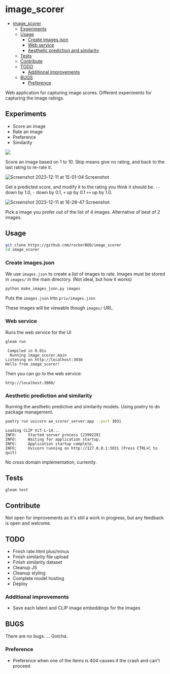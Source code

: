 # image_scorer

<!--toc:start-->

- [image_scorer](#imagescorer)
  - [Experiments](#experiments)
  - [Usage](#usage)
    - [Create images.json](#create-imagesjson)
    - [Web service](#web-service)
    - [Aesthetic prediction and similarity](#aesthetic-prediction-and-similarity)
  - [Tests](#tests)
  - [Contribute](#contribute)
  - [TODO](#todo)
    - [Additional improvements](#additional-improvements)
  - [BUGS](#bugs)
    - [Preference](#preference)
    <!--toc:end-->

Web application for capturing image scores. Different experiments for capturing the image ratings.

## Experiments

- Score an image
- Rate an image
- Preference
- Similarity

![](https://github.com/rockerBOO/image_scorer/assets/15027/ea4a48fe-a6b7-4e73-bc74-8502a4f311c1)

Score an image based on 1 to 10. Skip means give no rating, and back to the last rating to re-rate it.

![Screenshot 2023-12-11 at 15-01-04 Screenshot](https://github.com/rockerBOO/image_scorer/assets/15027/6a6509a4-6e4a-437e-8fb7-dfee8f5387f3)

Get a predicted score, and modify it to the rating you think it should be. `--` down by 1.0, `-` down by 0.1, `+` up by 0.1 `++` up by 1.0.

![Screenshot 2023-12-11 at 16-28-47 Screenshot](https://github.com/rockerBOO/image_scorer/assets/15027/371e5886-8ad7-4384-96a7-943c0b89f05e)

Pick a image you prefer out of the list of 4 images. Alternative of best of 2 images.

## Usage

```bash
git clone https://github.com/rockerBOO/image_scorer
cd image_scorer
```

### Create images.json

We use `images.json` to create a list of images to rate. Images must be stored in `images/` in the main directory. (Not ideal, but how it works)

```bash
python make_images_json.py images
```

Puts the `images.json` into `priv/images.json`

These images will be viewable though `images/` URL.

### Web service

Runs the web service for the UI

```bash
gleam run
```

```
 Compiled in 0.01s
  Running image_scorer.main
Listening on http://localhost:3030
Hello from image_scorer!
```

Then you can go to the web service:

```
http://localhost:3000/
```

### Aesthetic prediction and similarity

Running the aesthetic predictive and similarity models. Using poetry to do package management.

```bash
poetry run uvicorn ae_scorer_server:app --port 3031
```

```
Loading CLIP ViT-L-14...
INFO:     Started server process [2399229]
INFO:     Waiting for application startup.
INFO:     Application startup complete.
INFO:     Uvicorn running on http://127.0.0.1:3031 (Press CTRL+C to quit)
```

No cross domain implementation, currently.

## Tests

```bash
gleam test
```

## Contribute

Not open for improvements as it's still a work in progress, but any feedback is open and welcome.

## TODO

- Finish rate.html plus/minus
- Finish similarity file upload
- Finish similarity dataset
- Cleanup JS
- Cleanup styling
- Complete model hosting
- Deploy

### Additional improvements

- Save each latent and CLIP image embeddings for the images

## BUGS

There are no bugs. … Gotcha.

### Preference

- Preference when one of the items is 404 causes it the crash and can't proceed
